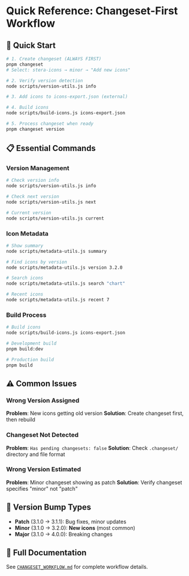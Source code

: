 # Quick Reference: Changeset-First Workflow

## 🚀 Quick Start

```bash
# 1. Create changeset (ALWAYS FIRST)
pnpm changeset
# Select: stera-icons → minor → "Add new icons"

# 2. Verify version detection
node scripts/version-utils.js info

# 3. Add icons to icons-export.json (external)

# 4. Build icons
node scripts/build-icons.js icons-export.json

# 5. Process changeset when ready
pnpm changeset version
```

## 📋 Essential Commands

### Version Management
```bash
# Check version info
node scripts/version-utils.js info

# Check next version
node scripts/version-utils.js next

# Current version
node scripts/version-utils.js current
```

### Icon Metadata
```bash
# Show summary
node scripts/metadata-utils.js summary

# Find icons by version
node scripts/metadata-utils.js version 3.2.0

# Search icons
node scripts/metadata-utils.js search "chart"

# Recent icons
node scripts/metadata-utils.js recent 7
```

### Build Process
```bash
# Build icons
node scripts/build-icons.js icons-export.json

# Development build
pnpm build:dev

# Production build
pnpm build
```

## ⚠️ Common Issues

### Wrong Version Assigned
**Problem**: New icons getting old version
**Solution**: Create changeset first, then rebuild

### Changeset Not Detected
**Problem**: `Has pending changesets: false`
**Solution**: Check `.changeset/` directory and file format

### Wrong Version Estimated
**Problem**: Minor changeset showing as patch
**Solution**: Verify changeset specifies "minor" not "patch"

## 🎯 Version Bump Types

- **Patch** (3.1.0 → 3.1.1): Bug fixes, minor updates
- **Minor** (3.1.0 → 3.2.0): **New icons** (most common)
- **Major** (3.1.0 → 4.0.0): Breaking changes

## 📖 Full Documentation

See [`CHANGESET_WORKFLOW.md`](CHANGESET_WORKFLOW.md) for complete workflow details.
